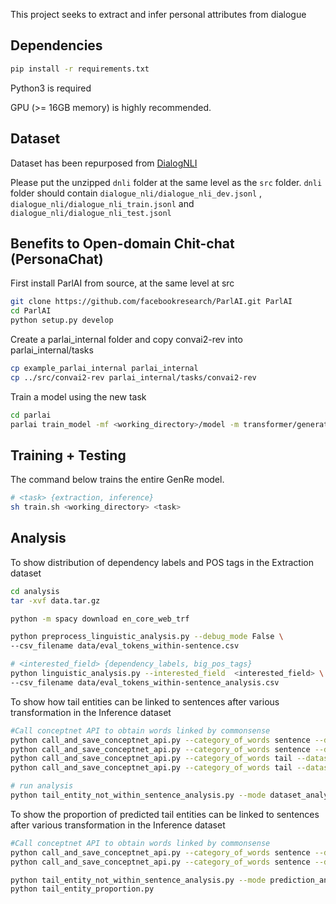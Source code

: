 This project seeks to extract and infer personal attributes from dialogue

## Dependencies

```sh
pip install -r requirements.txt
```
Python3 is required

GPU (>= 16GB memory) is highly recommended.

## Dataset

Dataset has been repurposed from [DialogNLI](https://wellecks.github.io/dialogue_nli/)

Please put the unzipped ```dnli``` folder at the same level as the ```src``` folder. ```dnli``` folder should contain ```dialogue_nli/dialogue_nli_dev.jsonl``` , ```dialogue_nli/dialogue_nli_train.jsonl``` and ```dialogue_nli/dialogue_nli_test.jsonl```

## Benefits to Open-domain Chit-chat (PersonaChat)

First install ParlAI from source, at the same level at src

```sh
git clone https://github.com/facebookresearch/ParlAI.git ParlAI
cd ParlAI
python setup.py develop
```

Create a parlai_internal folder and copy convai2-rev into parlai_internal/tasks

```sh
cp example_parlai_internal parlai_internal
cp ../src/convai2-rev parlai_internal/tasks/convai2-rev
```

Train a model using the new task

```sh
cd parlai
parlai train_model -mf <working_directory>/model -m transformer/generator -im zoo:blender/blender_90M/model -vp 15 -t internal:convai2-rev:normalized -bs 32 -ltim 60 --rank-candidates True --embedding-size 512 --n-layers 8 --ffn-size 2048 --dropout 0.1 --n-heads 16 --learn-positional-embeddings True --n-positions 512 --variant xlm --activation gelu --fp16 True --text-truncate 512 --label-truncate 128 --dict-tokenizer bpe --dict-lower True -lr 1e-06 --optimizer adamax --lr-scheduler reduceonplateau --gradient-clip 0.1 -veps 0.25 --betas 0.9,0.999 --update-freq 1 --attention-dropout 0.0 --relu-dropout 0.0 --skip-generation False -stim 6000 -vme 20000 -bs 16 -vmt hits@1 -vmm max --save-after-valid True
```
## Training + Testing

The command below trains the entire GenRe model.

```sh
# <task> {extraction, inference}
sh train.sh <working_directory> <task>
```

## Analysis

To show distribution of dependency labels and POS tags in the Extraction dataset

```sh
cd analysis
tar -xvf data.tar.gz

python -m spacy download en_core_web_trf

python preprocess_linguistic_analysis.py --debug_mode False \
--csv_filename data/eval_tokens_within-sentence.csv

# <interested_field> {dependency_labels, big_pos_tags}
python linguistic_analysis.py --interested_field  <interested_field> \
--csv_filename data/eval_tokens_within-sentence_analysis.csv

```

To show how tail entities can be linked to sentences after various transformation in the Inference dataset

```sh
#Call conceptnet API to obtain words linked by commonsense
python call_and_save_conceptnet_api.py --category_of_words sentence --dataset eval --field_of_interest related --subset all
python call_and_save_conceptnet_api.py --category_of_words sentence --dataset eval --field_of_interest connected --subset all
python call_and_save_conceptnet_api.py --category_of_words tail --dataset eval --field_of_interest related --subset all
python call_and_save_conceptnet_api.py --category_of_words tail --dataset eval --field_of_interest connected --subset all

# run analysis
python tail_entity_not_within_sentence_analysis.py --mode dataset_analysis
```

To show the proportion of predicted tail entities can be linked to sentences after various transformation in the Inference dataset

```sh
#Call conceptnet API to obtain words linked by commonsense
python call_and_save_conceptnet_api.py --category_of_words sentence --dataset eval --field_of_interest related --subset all
python call_and_save_conceptnet_api.py --category_of_words sentence --dataset eval --field_of_interest connected --subset all

python tail_entity_not_within_sentence_analysis.py --mode prediction_analysis
python tail_entity_proportion.py
```

